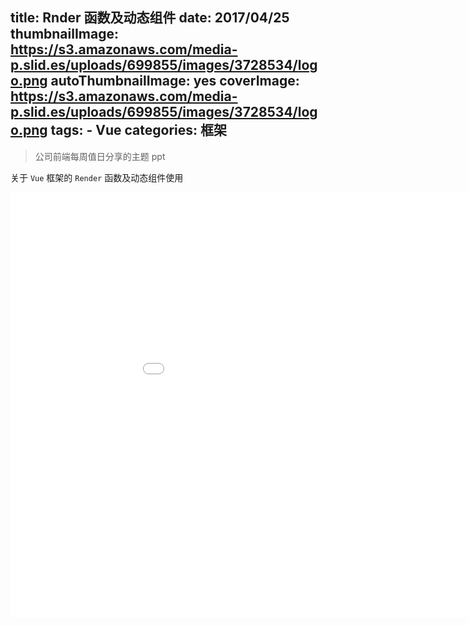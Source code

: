 title: Rnder 函数及动态组件
date: 2017/04/25
thumbnailImage: https://s3.amazonaws.com/media-p.slid.es/uploads/699855/images/3728534/logo.png
autoThumbnailImage: yes
coverImage: https://s3.amazonaws.com/media-p.slid.es/uploads/699855/images/3728534/logo.png
tags:
    - Vue
categories: 框架
---

> 公司前端每周值日分享的主题 ppt

关于 `Vue` 框架的 `Render` 函数及动态组件使用

<!-- more -->

<iframe src="//slides.com/tomieric/vue-render-dynamic-component/embed?style=light" width="1024" height="680" scrolling="no" frameborder="0" webkitallowfullscreen mozallowfullscreen allowfullscreen></iframe>